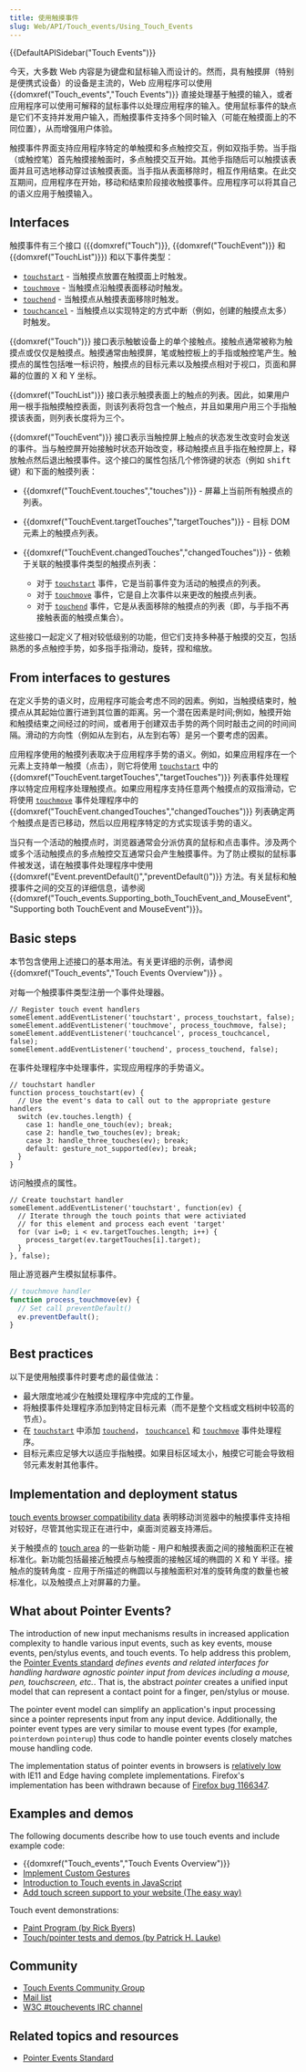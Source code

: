 ```yaml
---
title: 使用触摸事件
slug: Web/API/Touch_events/Using_Touch_Events
---
```


{{DefaultAPISidebar("Touch Events")}}

今天，大多数 Web 内容是为键盘和鼠标输入而设计的。然而，具有触摸屏（特别是便携式设备）的设备是主流的，Web 应用程序可以使用 {{domxref("Touch_events","Touch Events")}} 直接处理基于触摸的输入，或者应用程序可以使用可解释的鼠标事件以处理应用程序的输入。使用鼠标事件的缺点是它们不支持并发用户输入，而触摸事件支持多个同时输入（可能在触摸面上的不同位置），从而增强用户体验。

触摸事件界面支持应用程序特定的单触摸和多点触控交互，例如双指手势。当手指（或触控笔）首先触摸接触面时，多点触摸交互开始。其他手指随后可以触摸该表面并且可选地移动穿过该触摸表面。当手指从表面移除时，相互作用结束。在此交互期间，应用程序在开始，移动和结束阶段接收触摸事件。应用程序可以将其自己的语义应用于触摸输入。

## Interfaces

触摸事件有三个接口 ({{domxref("Touch")}}, {{domxref("TouchEvent")}} 和 {{domxref("TouchList")}}) 和以下事件类型：

- [`touchstart`](/zh-CN/docs/Web/API/Element/touchstart_event) - 当触摸点放置在触摸面上时触发。
- [`touchmove`](/zh-CN/docs/Web/API/Element/touchmove_event) - 当触摸点沿触摸表面移动时触发。
- [`touchend`](/zh-CN/docs/Web/API/Element/touchend_event) - 当触摸点从触摸表面移除时触发。
- [`touchcancel`](/zh-CN/docs/Web/API/Element/touchcancel_event) - 当触摸点以实现特定的方式中断（例如，创建的触摸点太多）时触发。

{{domxref("Touch")}} 接口表示触敏设备上的单个接触点。接触点通常被称为触摸点或仅仅是触摸点。触摸通常由触摸屏，笔或触控板上的手指或触控笔产生。触摸点的属性包括唯一标识符，触摸点的目标元素以及触摸点相对于视口，页面和屏幕的位置的 X 和 Y 坐标。

{{domxref("TouchList")}} 接口表示触摸表面上的触点的列表。因此，如果用户用一根手指触摸触控表面，则该列表将包含一个触点，并且如果用户用三个手指触摸该表面，则列表长度将为三个。

{{domxref("TouchEvent")}} 接口表示当触控屏上触点的状态发生改变时会发送的事件。当与触控屏开始接触时状态开始改变，移动触摸点且手指在触控屏上，释放触点然后退出触摸事件。这个接口的属性包括几个修饰键的状态（例如 <kbd>shift</kbd>键）和下面的触摸列表：

- {{domxref("TouchEvent.touches","touches")}} - 屏幕上当前所有触摸点的列表。
- {{domxref("TouchEvent.targetTouches","targetTouches")}} - 目标 DOM 元素上的触摸点列表。
- {{domxref("TouchEvent.changedTouches","changedTouches")}} - 依赖于关联的触摸事件类型的触摸点列表：

  - 对于 [`touchstart`](/zh-CN/docs/Web/API/Element/touchstart_event) 事件，它是当前事件变为活动的触摸点的列表。
  - 对于 [`touchmove`](/zh-CN/docs/Web/API/Element/touchmove_event) 事件，它是自上次事件以来更改的触摸点列表。
  - 对于 [`touchend`](/zh-CN/docs/Web/API/Element/touchend_event) 事件，它是从表面移除的触摸点的列表（即，与手指不再接触表面的触摸点集合）。

这些接口一起定义了相对较低级别的功能，但它们支持多种基于触摸的交互，包括熟悉的多点触控手势，如多指手指滑动，旋转，捏和缩放。

## From interfaces to gestures

在定义手势的语义时，应用程序可能会考虑不同的因素。例如，当触摸结束时，触摸点从其起始位置行进到其位置的距离。另一个潜在因素是时间;例如，触摸开始和触摸结束之间经过的时间，或者用于创建双击手势的两个同时敲击之间的时间间隔。滑动的方向性（例如从左到右，从左到右等）是另一个要考虑的因素。

应用程序使用的触摸列表取决于应用程序手势的语义。例如，如果应用程序在一个元素上支持单一触摸（点击），则它将使用 [`touchstart`](/zh-CN/docs/Web/API/Element/touchstart_event) 中的 {{domxref("TouchEvent.targetTouches","targetTouches")}} 列表事件处理程序以特定应用程序处理触摸点。如果应用程序支持任意两个触摸点的双指滑动，它将使用 [`touchmove`](/zh-CN/docs/Web/API/Element/touchmove_event) 事件处理程序中的 {{domxref("TouchEvent.changedTouches","changedTouches")}} 列表确定两个触摸点是否已移动，然后以应用程序特定的方式实现该手势的语义。

当只有一个活动的触摸点时，浏览器通常会分派仿真的鼠标和点击事件。涉及两个或多个活动触摸点的多点触控交互通常只会产生触摸事件。为了防止模拟的鼠标事件被发送，请在触摸事件处理程序中使用 {{domxref("Event.preventDefault()","preventDefault()")}} 方法。有关鼠标和触摸事件之间的交互的详细信息，请参阅 {{domxref("Touch_events.Supporting_both_TouchEvent_and_MouseEvent", "Supporting both TouchEvent and MouseEvent")}}。

## Basic steps

本节包含使用上述接口的基本用法。有关更详细的示例，请参阅 {{domxref("Touch_events","Touch Events Overview")}} 。

对每一个触摸事件类型注册一个事件处理器。

```
// Register touch event handlers
someElement.addEventListener('touchstart', process_touchstart, false);
someElement.addEventListener('touchmove', process_touchmove, false);
someElement.addEventListener('touchcancel', process_touchcancel, false);
someElement.addEventListener('touchend', process_touchend, false);
```

在事件处理程序中处理事件，实现应用程序的手势语义。

```
// touchstart handler
function process_touchstart(ev) {
  // Use the event's data to call out to the appropriate gesture handlers
  switch (ev.touches.length) {
    case 1: handle_one_touch(ev); break;
    case 2: handle_two_touches(ev); break;
    case 3: handle_three_touches(ev); break;
    default: gesture_not_supported(ev); break;
  }
}
```

访问触摸点的属性。

```
// Create touchstart handler
someElement.addEventListener('touchstart', function(ev) {
  // Iterate through the touch points that were activiated
  // for this element and process each event 'target'
  for (var i=0; i < ev.targetTouches.length; i++) {
    process_target(ev.targetTouches[i].target);
  }
}, false);
```

阻止游览器产生模拟鼠标事件。

```js
// touchmove handler
function process_touchmove(ev) {
  // Set call preventDefault()
  ev.preventDefault();
}
```

## Best practices

以下是使用触摸事件时要考虑的最佳做法：

- 最大限度地减少在触摸处理程序中完成的工作量。
- 将触摸事件处理程序添加到特定目标元素（而不是整个文档或文档树中较高的节点）。
- 在 [`touchstart`](/zh-CN/docs/Web/API/Element/touchstart_event) 中添加 [`touchend`](/zh-CN/docs/Web/API/Element/touchend_event)， [`touchcancel`](/zh-CN/docs/Web/API/Element/touchcancel_event) 和 [`touchmove`](/zh-CN/docs/Web/API/Element/touchmove_event) 事件处理程序。
- 目标元素应足够大以适应手指触摸。如果目标区域太小，触摸它可能会导致相邻元素发射其他事件。

## Implementation and deployment status

[touch events browser compatibility data](/zh-CN/docs/Web/API/Touch_events/Web/API/Touch_events#Browser_compatibility) 表明移动浏览器中的触摸事件支持相对较好，尽管其他实现正在进行中，桌面浏览器支持滞后。

关于触摸点的 [touch area](/zh-CN/docs/Web/API/Touch_events/Web/API/Touch#Touch_area) 的一些新功能 - 用户和触摸表面之间的接触面积正在被标准化。新功能包括最接近触摸点与触摸面的接触区域的椭圆的 X 和 Y 半径。接触点的旋转角度 - 应用于所描述的椭圆以与接触面积对准的旋转角度的数量也被标准化，以及触摸点上对屏幕的力量。

## What about Pointer Events?

The introduction of new input mechanisms results in increased application complexity to handle various input events, such as key events, mouse events, pen/stylus events, and touch events. To help address this problem, the [Pointer Events standard](https://www.w3.org/TR/pointerevents/) _defines events and related interfaces for handling hardware agnostic pointer input from devices including a mouse, pen, touchscreen, etc._. That is, the abstract _pointer_ creates a unified input model that can represent a contact point for a finger, pen/stylus or mouse.

The pointer event model can simplify an application's input processing since a pointer represents input from any input device. Additionally, the pointer event types are very similar to mouse event types (for example, `pointerdown` `pointerup`) thus code to handle pointer events closely matches mouse handling code.

The implementation status of pointer events in browsers is [relatively low](http://caniuse.com/#search=pointer) with IE11 and Edge having complete implementations. Firefox's implementation has been withdrawn because of [Firefox bug 1166347](https://bugzil.la/1166347).

## Examples and demos

The following documents describe how to use touch events and include example code:

- {{domxref("Touch_events","Touch Events Overview")}}
- [Implement Custom Gestures](https://developers.google.com/web/fundamentals/design-and-ui/input/touch/touch-events)
- [Introduction to Touch events in JavaScript](http://www.javascriptkit.com/javatutors/touchevents.shtml)
- [Add touch screen support to your website (The easy way)](http://www.codicode.com/art/easy_way_to_add_touch_support_to_your_website.aspx)

Touch event demonstrations:

- [Paint Program (by Rick Byers)](https://rbyers.github.io/paint.html)
- [Touch/pointer tests and demos (by Patrick H. Lauke)](http://patrickhlauke.github.io/touch/)

## Community

- [Touch Events Community Group](https://github.com/w3c/touch-events)
- [Mail list](http://lists.w3.org/Archives/Public/public-touchevents/)
- [W3C #touchevents IRC channel](irc://irc.w3.org:6667/)

## Related topics and resources

- [Pointer Events Standard](https://www.w3.org/TR/pointerevents/)
